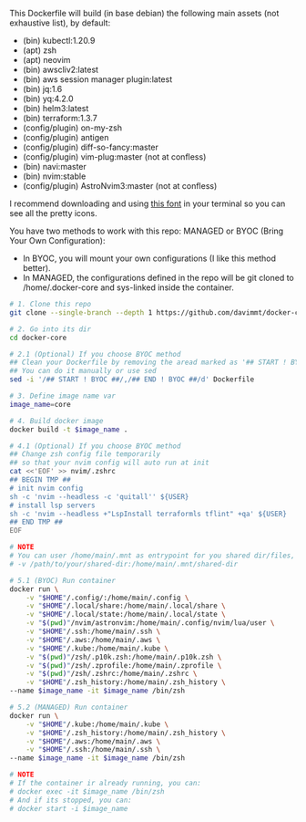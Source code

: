This Dockerfile will build (in base debian) the following main assets (not
exhaustive list), by default:

- (bin) kubectl:1.20.9
- (apt) zsh
- (apt) neovim
- (bin) awscliv2:latest
- (bin) aws session manager plugin:latest
- (bin) jq:1.6
- (bin) yq:4.2.0
- (bin) helm3:latest
- (bin) terraform:1.3.7
- (config/plugin) on-my-zsh
- (config/plugin) antigen
- (config/plugin) diff-so-fancy:master
- (config/plugin) vim-plug:master (not at confless)
- (bin) navi:master
- (bin) nvim:stable
- (config/plugin) AstroNvim3:master (not at confless)

I recommend downloading and using
[this font](https://github.com/ryanoasis/nerd-fonts/releases/download/v3.0.2/FiraCode.zip)
in your terminal so you can see all the pretty icons.

You have two methods to work with this repo: MANAGED or BYOC (Bring Your Own
Configuration):

- In BYOC, you will mount your own configurations (I like this method better).
- In MANAGED, the configurations defined in the repo will be git cloned to
  /home/.docker-core and sys-linked inside the container.

```bash
# 1. Clone this repo
git clone --single-branch --depth 1 https://github.com/davimmt/docker-core.git

# 2. Go into its dir
cd docker-core

# 2.1 (Optional) If you choose BYOC method
## Clean your Dockerfile by removing the aread marked as '## START ! BYOC ##' and '## END ! BYOC ##'
## You can do it manually or use sed
sed -i '/## START ! BYOC ##/,/## END ! BYOC ##/d' Dockerfile

# 3. Define image name var
image_name=core

# 4. Build docker image 
docker build -t $image_name .

# 4.1 (Optional) If you choose BYOC method
## Change zsh config file temporarily
## so that your nvim config will auto run at init
cat <<'EOF' >> nvim/.zshrc
## BEGIN TMP ##
# init nvim config
sh -c 'nvim --headless -c 'quitall'' ${USER}
# install lsp servers
sh -c 'nvim --headless +"LspInstall terraformls tflint" +qa' ${USER}
## END TMP ##
EOF

# NOTE
# You can user /home/main/.mnt as entrypoint for you shared dir/files, e.g:
# -v /path/to/your/shared-dir:/home/main/.mnt/shared-dir

# 5.1 (BYOC) Run container 
docker run \
    -v "$HOME"/.config/:/home/main/.config \
    -v "$HOME"/.local/share:/home/main/.local/share \
    -v "$HOME"/.local/state:/home/main/.local/state \
    -v "$(pwd)"/nvim/astronvim:/home/main/.config/nvim/lua/user \
    -v "$HOME"/.ssh:/home/main/.ssh \
    -v "$HOME"/.aws:/home/main/.aws \
    -v "$HOME"/.kube:/home/main/.kube \
    -v "$(pwd)"/zsh/.p10k.zsh:/home/main/.p10k.zsh \
    -v "$(pwd)"/zsh/.zprofile:/home/main/.zprofile \
    -v "$(pwd)"/zsh/.zshrc:/home/main/.zshrc \
    -v "$HOME"/.zsh_history:/home/main/.zsh_history \
--name $image_name -it $image_name /bin/zsh

# 5.2 (MANAGED) Run container 
docker run \
    -v "$HOME"/.kube:/home/main/.kube \
    -v "$HOME"/.zsh_history:/home/main/.zsh_history \
    -v "$HOME"/.aws:/home/main/.aws \
    -v "$HOME"/.ssh:/home/main/.ssh \
--name $image_name -it $image_name /bin/zsh

# NOTE
# If the container ir already running, you can:
# docker exec -it $image_name /bin/zsh
# And if its stopped, you can:
# docker start -i $image_name
```

